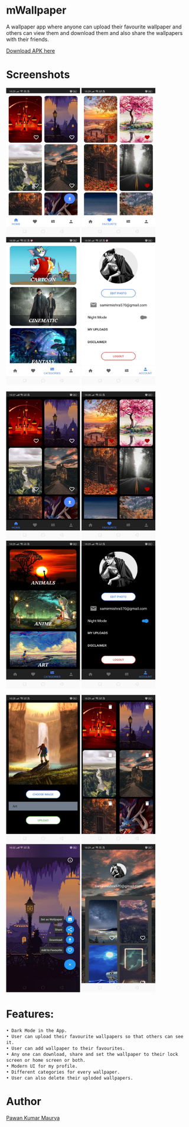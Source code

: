 # mWallpaper
A wallpaper app where anyone can upload their favourite wallpaper and others can view them and download them and also share the wallpapers with their friends.

<a href="https://github.com/pawanabc59/mWallpaper/blob/master/app/release/app-release.apk?raw=true"> Download APK here </a>

# Screenshots	
<img width="200" height="400" alt="img" src="https://github.com/pawanabc59/mWallpaper/blob/master/screenshots/1.jpeg">		<img width="200" height="400" alt="img" src="https://github.com/pawanabc59/mWallpaper/blob/master/screenshots/2.jpeg">   		<img width="200" height="400" alt="img" src="https://github.com/pawanabc59/mWallpaper/blob/master/screenshots/3.jpeg">		<img width="200" height="400" alt="img" src="https://github.com/pawanabc59/mWallpaper/blob/master/screenshots/4.jpeg">

<img width="200" height="400" alt="img" src="https://github.com/pawanabc59/mWallpaper/blob/master/screenshots/5.jpeg">		<img width="200" height="400" alt="img" src="https://github.com/pawanabc59/mWallpaper/blob/master/screenshots/6.jpeg">   	<img width="200" height="400" alt="img" src="https://github.com/pawanabc59/mWallpaper/blob/master/screenshots/7.jpeg">   		<img width="200" height="400" alt="img" src="https://github.com/pawanabc59/mWallpaper/blob/master/screenshots/8.jpeg">

<img width="200" height="400" alt="img" src="https://github.com/pawanabc59/mWallpaper/blob/master/screenshots/9.jpeg">    	<img width="200" height="400" alt="img" src="https://github.com/pawanabc59/mWallpaper/blob/master/screenshots/10.jpeg">   	<img width="200" height="400" alt="img" src="https://github.com/pawanabc59/mWallpaper/blob/master/screenshots/11.jpeg">   	<img width="200" height="400" alt="img" src="https://github.com/pawanabc59/mWallpaper/blob/master/screenshots/12.jpeg">   

# Features:
    • Dark Mode in the App.
    • User can upload their favourite wallpapers so that others can see it.
    • User can add wallpaper to their favourites.
    • Any one can download, share and set the wallpaper to their lock screen or home screen or both.
    • Modern UI for my profile.
    • Different categories for every wallpaper.
    • User can also delete their uploded wallpapers.
    
# Author
  [Pawan Kumar Maurya](https://github.com/pawanabc59)
